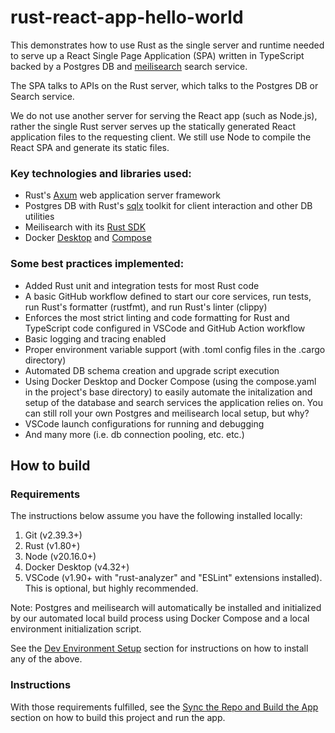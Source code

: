 # rust-react-app-hello-world

This demonstrates how to use Rust as the single server and runtime needed to serve up a React Single Page Application (SPA) written in TypeScript backed by a Postgres DB and [meilisearch](https://www.meilisearch.com/) search service. 

The SPA talks to APIs on the Rust server, which talks to the Postgres DB or Search service. 

We do not use another server for serving the React app (such as Node.js), rather the single Rust server serves up the statically generated React application files to the requesting client. We still use Node to compile the React SPA and generate its static files. 

### Key technologies and libraries used:
* Rust's [Axum](https://docs.rs/axum/latest/axum/) web application server framework
* Postgres DB with Rust's [sqlx](https://docs.rs/sqlx/latest/sqlx/) toolkit for client interaction and other DB utilities
* Meilisearch with its [Rust SDK](https://github.com/meilisearch/meilisearch-rust)
* Docker [Desktop](https://www.docker.com/products/docker-desktop/) and [Compose](https://docs.docker.com/compose/)

### Some best practices implemented:
* Added Rust unit and integration tests for most Rust code
* A basic GitHub workflow defined to start our core services, run tests, run Rust's formatter (rustfmt), and run Rust's linter (clippy)
* Enforces the most strict linting and code formatting for Rust and TypeScript code configured in VSCode and GitHub Action workflow
* Basic logging and tracing enabled
* Proper environment variable support (with .toml config files in the .cargo directory)
* Automated DB schema creation and upgrade script execution
* Using Docker Desktop and Docker Compose (using the compose.yaml in the project's base directory) to easily automate the initalization and setup of the database and search services the application relies on. You can still roll your own Postgres and meilisearch local setup, but why?
* VSCode launch configurations for running and debugging
* And many more (i.e. db connection pooling, etc. etc.)


## How to build 

### Requirements
The instructions below assume you have the following installed locally: 
1. Git (v2.39.3+)
2. Rust (v1.80+) 
3. Node (v20.16.0+)
5. Docker Desktop (v4.32+)
6. VSCode (v1.90+ with "rust-analyzer" and "ESLint" extensions installed). This is optional, but highly recommended. 

Note: Postgres and meilisearch will automatically be installed and initialized by our automated local build process using Docker Compose and a local environment initialization script. 

See the [Dev Environment Setup](https://docs.google.com/document/d/1XNp3Rvjv013czinhsvlJ8TVzIqlS23XuRvU68ydVp28/edit#heading=h.nmiyh3e307cw) section for instructions on how to install any of the above.

### Instructions
With those requirements fulfilled, see the [Sync the Repo and Build the App](https://docs.google.com/document/d/1XNp3Rvjv013czinhsvlJ8TVzIqlS23XuRvU68ydVp28/edit#heading=h.xjl3tbax05i7) section on how to build this project and run the app.
